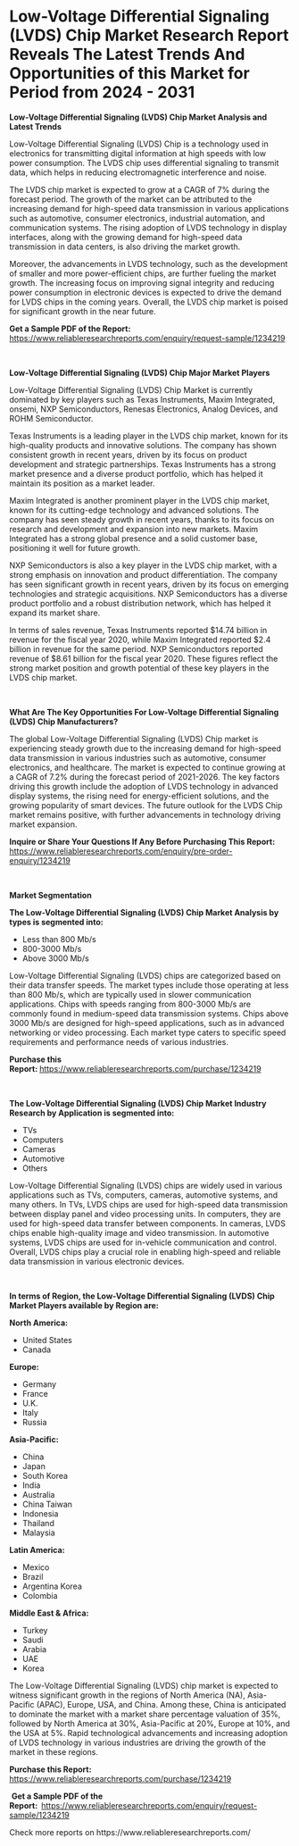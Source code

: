 <p><h1>Low-Voltage Differential Signaling (LVDS) Chip Market Research Report Reveals The Latest Trends And Opportunities of this Market for Period from 2024 - 2031</h1></p><p><strong>Low-Voltage Differential Signaling (LVDS) Chip Market Analysis and Latest Trends</strong></p>
<p><p>Low-Voltage Differential Signaling (LVDS) Chip is a technology used in electronics for transmitting digital information at high speeds with low power consumption. The LVDS chip uses differential signaling to transmit data, which helps in reducing electromagnetic interference and noise.</p><p>The LVDS chip market is expected to grow at a CAGR of 7% during the forecast period. The growth of the market can be attributed to the increasing demand for high-speed data transmission in various applications such as automotive, consumer electronics, industrial automation, and communication systems. The rising adoption of LVDS technology in display interfaces, along with the growing demand for high-speed data transmission in data centers, is also driving the market growth.</p><p>Moreover, the advancements in LVDS technology, such as the development of smaller and more power-efficient chips, are further fueling the market growth. The increasing focus on improving signal integrity and reducing power consumption in electronic devices is expected to drive the demand for LVDS chips in the coming years. Overall, the LVDS chip market is poised for significant growth in the near future.</p></p>
<p><strong>Get a Sample PDF of the Report:&nbsp;</strong> <a href="https://www.reliableresearchreports.com/enquiry/request-sample/1234219">https://www.reliableresearchreports.com/enquiry/request-sample/1234219</a></p>
<p>&nbsp;</p>
<p><strong>Low-Voltage Differential Signaling (LVDS) Chip Major Market Players</strong></p>
<p><p>Low-Voltage Differential Signaling (LVDS) Chip Market is currently dominated by key players such as Texas Instruments, Maxim Integrated, onsemi, NXP Semiconductors, Renesas Electronics, Analog Devices, and ROHM Semiconductor.</p><p>Texas Instruments is a leading player in the LVDS chip market, known for its high-quality products and innovative solutions. The company has shown consistent growth in recent years, driven by its focus on product development and strategic partnerships. Texas Instruments has a strong market presence and a diverse product portfolio, which has helped it maintain its position as a market leader.</p><p>Maxim Integrated is another prominent player in the LVDS chip market, known for its cutting-edge technology and advanced solutions. The company has seen steady growth in recent years, thanks to its focus on research and development and expansion into new markets. Maxim Integrated has a strong global presence and a solid customer base, positioning it well for future growth.</p><p>NXP Semiconductors is also a key player in the LVDS chip market, with a strong emphasis on innovation and product differentiation. The company has seen significant growth in recent years, driven by its focus on emerging technologies and strategic acquisitions. NXP Semiconductors has a diverse product portfolio and a robust distribution network, which has helped it expand its market share.</p><p>In terms of sales revenue, Texas Instruments reported $14.74 billion in revenue for the fiscal year 2020, while Maxim Integrated reported $2.4 billion in revenue for the same period. NXP Semiconductors reported revenue of $8.61 billion for the fiscal year 2020. These figures reflect the strong market position and growth potential of these key players in the LVDS chip market.</p></p>
<p>&nbsp;</p>
<p><strong>What Are The Key Opportunities For Low-Voltage Differential Signaling (LVDS) Chip Manufacturers?</strong></p>
<p><p>The global Low-Voltage Differential Signaling (LVDS) Chip market is experiencing steady growth due to the increasing demand for high-speed data transmission in various industries such as automotive, consumer electronics, and healthcare. The market is expected to continue growing at a CAGR of 7.2% during the forecast period of 2021-2026. The key factors driving this growth include the adoption of LVDS technology in advanced display systems, the rising need for energy-efficient solutions, and the growing popularity of smart devices. The future outlook for the LVDS Chip market remains positive, with further advancements in technology driving market expansion.</p></p>
<p><strong>Inquire or Share Your Questions If Any Before Purchasing This Report:</strong> <a href="https://www.reliableresearchreports.com/enquiry/pre-order-enquiry/1234219">https://www.reliableresearchreports.com/enquiry/pre-order-enquiry/1234219</a></p>
<p>&nbsp;</p>
<p><strong>Market Segmentation</strong></p>
<p><strong>The Low-Voltage Differential Signaling (LVDS) Chip Market Analysis by types is segmented into:</strong></p>
<p><ul><li>Less than 800 Mb/s</li><li>800-3000 Mb/s</li><li>Above 3000 Mb/s</li></ul></p>
<p><p>Low-Voltage Differential Signaling (LVDS) chips are categorized based on their data transfer speeds. The market types include those operating at less than 800 Mb/s, which are typically used in slower communication applications. Chips with speeds ranging from 800-3000 Mb/s are commonly found in medium-speed data transmission systems. Chips above 3000 Mb/s are designed for high-speed applications, such as in advanced networking or video processing. Each market type caters to specific speed requirements and performance needs of various industries.</p></p>
<p><strong>Purchase this Report:&nbsp;</strong><a href="https://www.reliableresearchreports.com/purchase/1234219">https://www.reliableresearchreports.com/purchase/1234219</a></p>
<p>&nbsp;</p>
<p><strong>The Low-Voltage Differential Signaling (LVDS) Chip Market Industry Research by Application is segmented into:</strong></p>
<p><ul><li>TVs</li><li>Computers</li><li>Cameras</li><li>Automotive</li><li>Others</li></ul></p>
<p><p>Low-Voltage Differential Signaling (LVDS) chips are widely used in various applications such as TVs, computers, cameras, automotive systems, and many others. In TVs, LVDS chips are used for high-speed data transmission between display panel and video processing units. In computers, they are used for high-speed data transfer between components. In cameras, LVDS chips enable high-quality image and video transmission. In automotive systems, LVDS chips are used for in-vehicle communication and control. Overall, LVDS chips play a crucial role in enabling high-speed and reliable data transmission in various electronic devices.</p></p>
<p>&nbsp;</p>
<p><strong>In terms of Region, the Low-Voltage Differential Signaling (LVDS) Chip Market Players available by Region are:</strong></p>
<p>
    <p> <strong> North America: </strong>
        <ul>
            <li>United States</li>
            <li>Canada</li>
        </ul>
        </p> 
    <p> <strong> Europe: </strong>
        <ul>
            <li>Germany</li>
            <li>France</li>
            <li>U.K.</li>
            <li>Italy</li>
            <li>Russia</li>
        </ul>
        </p> 
    <p> <strong> Asia-Pacific: </strong>
        <ul>
            <li>China</li>
            <li>Japan</li>
            <li>South Korea</li>
            <li>India</li>
            <li>Australia</li>
            <li>China Taiwan</li>
            <li>Indonesia</li>
            <li>Thailand</li>
            <li>Malaysia</li>
        </ul>
        </p> 
    <p> <strong> Latin America: </strong>
        <ul>
            <li>Mexico</li>
            <li>Brazil</li>
            <li>Argentina Korea</li>
            <li>Colombia</li>
        </ul>
        </p> 
    <p> <strong> Middle East & Africa: </strong>
        <ul>
            <li>Turkey</li>
            <li>Saudi</li>
            <li>Arabia</li>
            <li>UAE</li>
            <li>Korea</li>
        </ul>
    </p>
    </p>
<p><p>The Low-Voltage Differential Signaling (LVDS) chip market is expected to witness significant growth in the regions of North America (NA), Asia-Pacific (APAC), Europe, USA, and China. Among these, China is anticipated to dominate the market with a market share percentage valuation of 35%, followed by North America at 30%, Asia-Pacific at 20%, Europe at 10%, and the USA at 5%. Rapid technological advancements and increasing adoption of LVDS technology in various industries are driving the growth of the market in these regions.</p></p>
<p><strong>Purchase this Report: </strong><a href="https://www.reliableresearchreports.com/purchase/1234219">https://www.reliableresearchreports.com/purchase/1234219</a></p>
<p>&nbsp;<strong>Get a Sample PDF of the Report:&nbsp;&nbsp;</strong><a href="https://www.reliableresearchreports.com/enquiry/request-sample/1234219">https://www.reliableresearchreports.com/enquiry/request-sample/1234219</a></p>
<p><strong></strong></p>
<p>Check more reports on https://www.reliableresearchreports.com/</p>